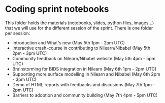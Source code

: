# Coding sprint notebooks

This folder holds the materials (notebooks, slides, python files, images...) that we will use for the different session of the sprint. There is one folder per session:

- Introduction and What's new (May 5th 1pm - 2pm UTC)
- Interactive crash-course in contributing to Nilearn/Nibabel (May 5th 2pm - 3pm UTC)
- Community feedback on Nilearn/Nibabel website (May 5th 4pm - 5pm UTC)
- Brainstorming for BIDS integration in Nilearn (May 6th 1pm - 2pm UTC)
- Supporting more surface modelling in Nilearn and Nibabel (May 6th 2pm - 3pm UTC)
- Demo of HTML reports with feedbacks and discusions (May 7th 1pm - 2pm UTC)
- Barriers to adoption and community building (May 7th 4pm - 5pm UTC)
